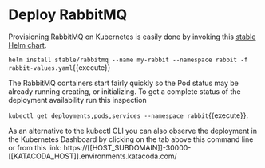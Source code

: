 # Deploy RabbitMQ #

Provisioning RabbitMQ on Kubernetes is easily done by invoking this [stable Helm chart](https://github.com/helm/charts/tree/master/stable/rabbitmq).

`helm install stable/rabbitmq --name my-rabbit --namespace rabbit -f rabbit-values.yaml`{{execute}}

The RabbitMQ containers start fairly quickly so the Pod status may be already running creating, or initializing. To get a complete status of the deployment availability run this inspection

`kubectl get deployments,pods,services --namespace rabbit`{{execute}}.

As an alternative to the kubectl CLI you can also observe the deployment in the Kubernetes Dashboard by clicking on the tab above this command line or from this link: https://[[HOST_SUBDOMAIN]]-30000-[[KATACODA_HOST]].environments.katacoda.com/
